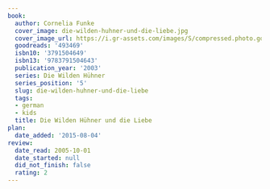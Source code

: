```yaml
---
book:
  author: Cornelia Funke
  cover_image: die-wilden-huhner-und-die-liebe.jpg
  cover_image_url: https://i.gr-assets.com/images/S/compressed.photo.goodreads.com/books/1424875635l/493469._SX98_.jpg
  goodreads: '493469'
  isbn10: '3791504649'
  isbn13: '9783791504643'
  publication_year: '2003'
  series: Die Wilden Hühner
  series_position: '5'
  slug: die-wilden-huhner-und-die-liebe
  tags:
  - german
  - kids
  title: Die Wilden Hühner und die Liebe
plan:
  date_added: '2015-08-04'
review:
  date_read: 2005-10-01
  date_started: null
  did_not_finish: false
  rating: 2
---
```

